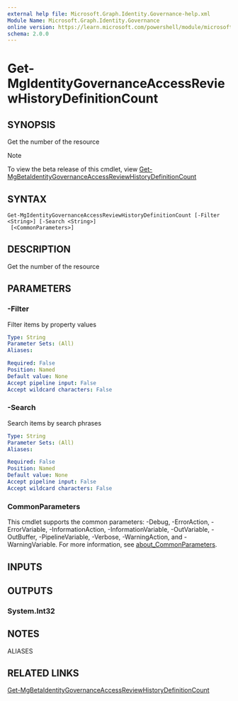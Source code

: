```yaml
---
external help file: Microsoft.Graph.Identity.Governance-help.xml
Module Name: Microsoft.Graph.Identity.Governance
online version: https://learn.microsoft.com/powershell/module/microsoft.graph.identity.governance/get-mgidentitygovernanceaccessreviewhistorydefinitioncount
schema: 2.0.0
---
```


# Get-MgIdentityGovernanceAccessReviewHistoryDefinitionCount

## SYNOPSIS
Get the number of the resource

> [!NOTE]
> To view the beta release of this cmdlet, view [Get-MgBetaIdentityGovernanceAccessReviewHistoryDefinitionCount](/powershell/module/Microsoft.Graph.Beta.Identity.Governance/Get-MgBetaIdentityGovernanceAccessReviewHistoryDefinitionCount?view=graph-powershell-beta)

## SYNTAX

```
Get-MgIdentityGovernanceAccessReviewHistoryDefinitionCount [-Filter <String>] [-Search <String>]
 [<CommonParameters>]
```

## DESCRIPTION
Get the number of the resource

## PARAMETERS

### -Filter
Filter items by property values

```yaml
Type: String
Parameter Sets: (All)
Aliases:

Required: False
Position: Named
Default value: None
Accept pipeline input: False
Accept wildcard characters: False
```

### -Search
Search items by search phrases

```yaml
Type: String
Parameter Sets: (All)
Aliases:

Required: False
Position: Named
Default value: None
Accept pipeline input: False
Accept wildcard characters: False
```

### CommonParameters
This cmdlet supports the common parameters: -Debug, -ErrorAction, -ErrorVariable, -InformationAction, -InformationVariable, -OutVariable, -OutBuffer, -PipelineVariable, -Verbose, -WarningAction, and -WarningVariable. For more information, see [about_CommonParameters](http://go.microsoft.com/fwlink/?LinkID=113216).

## INPUTS

## OUTPUTS

### System.Int32
## NOTES

ALIASES

## RELATED LINKS
[Get-MgBetaIdentityGovernanceAccessReviewHistoryDefinitionCount](/powershell/module/Microsoft.Graph.Beta.Identity.Governance/Get-MgBetaIdentityGovernanceAccessReviewHistoryDefinitionCount?view=graph-powershell-beta)

